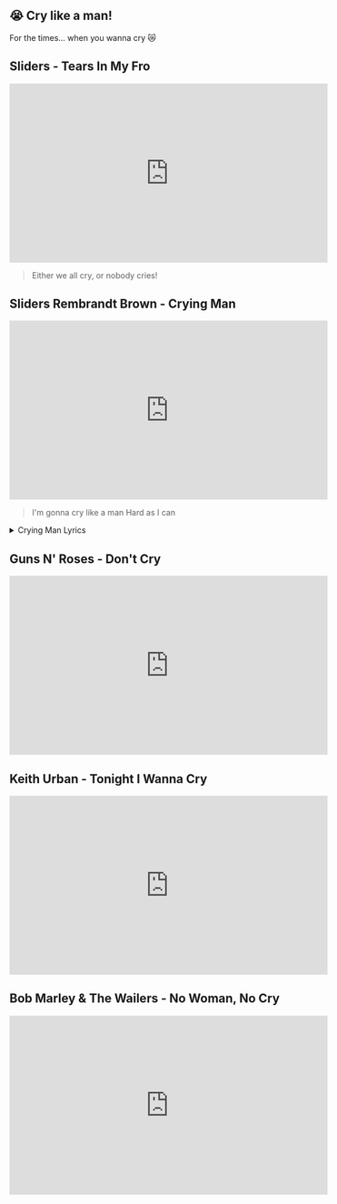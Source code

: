 ## 😭 Cry like a man!

For the times... when you wanna cry 😿

## Sliders - Tears In My Fro

<iframe width="560" height="315" src="https://www.youtube-nocookie.com/embed/855WzuyyU7E" title="YouTube video player" frameborder="0" allow="accelerometer; autoplay; clipboard-write; encrypted-media; gyroscope; picture-in-picture" allowfullscreen></iframe>

> Either we all cry, or nobody cries!

## Sliders Rembrandt Brown -  Crying Man

<iframe width="560" height="315" src="https://www.youtube-nocookie.com/embed/08goIU9H2TE" title="YouTube video player" frameborder="0" allow="accelerometer; autoplay; clipboard-write; encrypted-media; gyroscope; picture-in-picture" allowfullscreen></iframe>

> I'm gonna cry like a man
> Hard as I can

<details>

<summary>
Crying Man Lyrics
</summary>

```
Lyrics
Written By: Tracy Tormé & Paul Kelly
Arranged By: Hummie Mann
Performed by Cleavant Derricks

Ohhhhhhhhhh...

My friends ask me why I cry (cry)
It's cause I feel like I wanna die (die)
These tears spring from my eye
Ever since you said goodbye (goodbye)

Chorus:
I'm gonna cry like a man (cry like a man)
Hard as I can (as I can)
And if you had a heart
Maybe you'd start
to understand

Oh, I know you understand me brothers

See me walking down the street (walkin' down the street)
And everybody that I meet (everybody that I meet)
They say hello, goodbye (goodbye)
And tears spring from my other eye (walk on by)

Chorus

Listen baby
The long and lonely nights go by (they go on by)
Alone and lonely, I sit and cry (I cry, I cry)
I cry! Oh! (All alone I sit and cry)
Moaning! Groaning! Dyin'! (cry like a man)
Cryin' like a man

Hard as I can (as I can)
If you had a heart
Maybe you'd start
to understand

You're breaking my heart here! (cry like a man)
I feel a tear comin' out of this eye! (cry like a man)
Oh! And a tear, fallin' from my other eye! (cry like a man)
Brothers! Somebody!
Somebody hand me a handkerchief!
Please! (cry like a man)
```

</details>

## Guns N' Roses - Don't Cry

<iframe width="560" height="315" src="https://www.youtube-nocookie.com/embed/zRIbf6JqkNc" title="YouTube video player" frameborder="0" allow="accelerometer; autoplay; clipboard-write; encrypted-media; gyroscope; picture-in-picture" allowfullscreen></iframe>

## Keith Urban - Tonight I Wanna Cry

<iframe width="560" height="315" src="https://www.youtube-nocookie.com/embed/fmO1u3ONYg8" title="YouTube video player" frameborder="0" allow="accelerometer; autoplay; clipboard-write; encrypted-media; gyroscope; picture-in-picture" allowfullscreen></iframe>

## Bob Marley & The Wailers - No Woman, No Cry

<iframe width="560" height="315" src="https://www.youtube-nocookie.com/embed/mZ6VezKMoRY" title="YouTube video player" frameborder="0" allow="accelerometer; autoplay; clipboard-write; encrypted-media; gyroscope; picture-in-picture" allowfullscreen></iframe>

